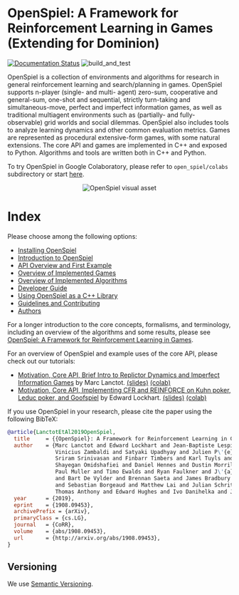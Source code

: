 
# OpenSpiel: A Framework for Reinforcement Learning in Games (Extending for Dominion)

[![Documentation Status](https://readthedocs.org/projects/openspiel/badge/?version=latest)](https://openspiel.readthedocs.io/en/latest/?badge=latest)
![build_and_test](https://github.com/deepmind/open_spiel/workflows/build_and_test/badge.svg)

OpenSpiel is a collection of environments and algorithms for research in general
reinforcement learning and search/planning in games. OpenSpiel supports n-player
(single- and multi- agent) zero-sum, cooperative and general-sum, one-shot and
sequential, strictly turn-taking and simultaneous-move, perfect and imperfect
information games, as well as traditional multiagent environments such as
(partially- and fully- observable) grid worlds and social dilemmas. OpenSpiel
also includes tools to analyze learning dynamics and other common evaluation
metrics. Games are represented as procedural extensive-form games, with some
natural extensions. The core API and games are implemented in C++ and exposed to
Python. Algorithms and tools are written both in C++ and Python.

To try OpenSpiel in Google Colaboratory, please refer to `open_spiel/colabs` subdirectory or start [here](https://colab.research.google.com/github/deepmind/open_spiel/blob/master/open_spiel/colabs/install_open_spiel.ipynb).

<p align="center">
  <img src="docs/_static/OpenSpielB.png" alt="OpenSpiel visual asset">
</p>

# Index

Please choose among the following options:

*   [Installing OpenSpiel](docs/install.md)
*   [Introduction to OpenSpiel](docs/intro.md)
*   [API Overview and First Example](docs/concepts.md)
*   [Overview of Implemented Games](docs/games.md)
*   [Overview of Implemented Algorithms](docs/algorithms.md)
*   [Developer Guide](docs/developer_guide.md)
*   [Using OpenSpiel as a C++ Library](docs/library.md)
*   [Guidelines and Contributing](docs/contributing.md)
*   [Authors](docs/authors.md)

For a longer introduction to the core concepts, formalisms, and terminology,
including an overview of the algorithms and some results, please see
[OpenSpiel: A Framework for Reinforcement Learning in Games](https://arxiv.org/abs/1908.09453).

For an overview of OpenSpiel and example uses of the core API, please check out
our tutorials:

*   [Motivation, Core API, Brief Intro to Replictor Dynamics and Imperfect
    Information Games](https://www.youtube.com/watch?v=8NCPqtPwlFQ) by Marc
    Lanctot.
    [(slides)](http://mlanctot.info/files/OpenSpiel_Tutorial_KU_Leuven_2022.pdf)
    [(colab)](https://colab.research.google.com/github/deepmind/open_spiel/blob/master/open_spiel/colabs/OpenSpielTutorial.ipynb)
*   [Motivation, Core API, Implementing CFR and REINFORCE on Kuhn poker, Leduc
    poker, and Goofspiel](https://www.youtube.com/watch?v=o6JNHoGUXCo) by Edward
    Lockhart.
    [(slides)](http://mlanctot.info/files/open_spiel_tutorial-mar2021-comarl.pdf)
    [(colab)](https://colab.research.google.com/github/deepmind/open_spiel/blob/master/open_spiel/colabs/CFR_and_REINFORCE.ipynb)

If you use OpenSpiel in your research, please cite the paper using the following
BibTeX:

```bibtex
@article{LanctotEtAl2019OpenSpiel,
  title     = {{OpenSpiel}: A Framework for Reinforcement Learning in Games},
  author    = {Marc Lanctot and Edward Lockhart and Jean-Baptiste Lespiau and
               Vinicius Zambaldi and Satyaki Upadhyay and Julien P\'{e}rolat and
               Sriram Srinivasan and Finbarr Timbers and Karl Tuyls and
               Shayegan Omidshafiei and Daniel Hennes and Dustin Morrill and
               Paul Muller and Timo Ewalds and Ryan Faulkner and J\'{a}nos Kram\'{a}r
               and Bart De Vylder and Brennan Saeta and James Bradbury and David Ding
               and Sebastian Borgeaud and Matthew Lai and Julian Schrittwieser and
               Thomas Anthony and Edward Hughes and Ivo Danihelka and Jonah Ryan-Davis},
  year      = {2019},
  eprint    = {1908.09453},
  archivePrefix = {arXiv},
  primaryClass = {cs.LG},
  journal   = {CoRR},
  volume    = {abs/1908.09453},
  url       = {http://arxiv.org/abs/1908.09453},
}
```

## Versioning

We use [Semantic Versioning](https://semver.org/).

